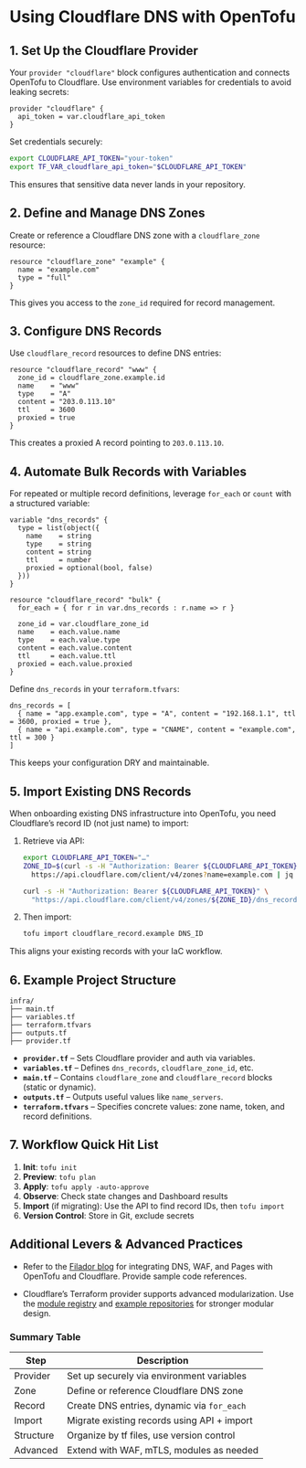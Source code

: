 # Using Cloudflare DNS with OpenTofu

## 1. Set Up the Cloudflare Provider

Your `provider "cloudflare"` block configures authentication and connects
OpenTofu to Cloudflare. Use environment variables for credentials to avoid
leaking secrets:

```hcl
provider "cloudflare" {
  api_token = var.cloudflare_api_token
}
```

Set credentials securely:

```bash
export CLOUDFLARE_API_TOKEN="your-token"
export TF_VAR_cloudflare_api_token="$CLOUDFLARE_API_TOKEN"
```

This ensures that sensitive data never lands in your repository.

## 2. Define and Manage DNS Zones

Create or reference a Cloudflare DNS zone with a `cloudflare_zone` resource:

```hcl
resource "cloudflare_zone" "example" {
  name = "example.com"
  type = "full"
}
```

This gives you access to the `zone_id` required for record management.

## 3. Configure DNS Records

Use `cloudflare_record` resources to define DNS entries:

```hcl
resource "cloudflare_record" "www" {
  zone_id = cloudflare_zone.example.id
  name    = "www"
  type    = "A"
  content = "203.0.113.10"
  ttl     = 3600
  proxied = true
}
```

This creates a proxied A record pointing to `203.0.113.10`.

## 4. Automate Bulk Records with Variables

For repeated or multiple record definitions, leverage `for_each` or `count`
with a structured variable:

```hcl
variable "dns_records" {
  type = list(object({
    name    = string
    type    = string
    content = string
    ttl     = number
    proxied = optional(bool, false)
  }))
}

resource "cloudflare_record" "bulk" {
  for_each = { for r in var.dns_records : r.name => r }

  zone_id = var.cloudflare_zone_id
  name    = each.value.name
  type    = each.value.type
  content = each.value.content
  ttl     = each.value.ttl
  proxied = each.value.proxied
}
```

Define `dns_records` in your `terraform.tfvars`:

```hcl
dns_records = [
  { name = "app.example.com", type = "A", content = "192.168.1.1", ttl = 3600, proxied = true },
  { name = "api.example.com", type = "CNAME", content = "example.com", ttl = 300 }
]
```

This keeps your configuration DRY and maintainable.

## 5. Import Existing DNS Records

When onboarding existing DNS infrastructure into OpenTofu, you need
Cloudflare’s record ID (not just name) to import:

1. Retrieve via API:

   ```bash
   export CLOUDFLARE_API_TOKEN="…"
   ZONE_ID=$(curl -s -H "Authorization: Bearer ${CLOUDFLARE_API_TOKEN}" \
     https://api.cloudflare.com/client/v4/zones?name=example.com | jq -r '.result[0].id')

   curl -s -H "Authorization: Bearer ${CLOUDFLARE_API_TOKEN}" \
     "https://api.cloudflare.com/client/v4/zones/${ZONE_ID}/dns_records?name=www.example.com&type=A" | jq -r '.result[0].id'
   ```

2. Then import:

   ```bash
   tofu import cloudflare_record.example DNS_ID
   ```

This aligns your existing records with your IaC workflow.

## 6. Example Project Structure

```plaintext
infra/
├── main.tf
├── variables.tf
├── terraform.tfvars
├── outputs.tf
├── provider.tf
```

- **`provider.tf`** – Sets Cloudflare provider and auth via variables.
- **`variables.tf`** – Defines `dns_records`, `cloudflare_zone_id`, etc.
- **`main.tf`** – Contains `cloudflare_zone` and `cloudflare_record`
  blocks (static or dynamic).
- **`outputs.tf`** – Outputs useful values like `name_servers`.
- **`terraform.tfvars`** – Specifies concrete values: zone name, token,
  and record definitions.

## 7. Workflow Quick Hit List

1. **Init**: `tofu init`
2. **Preview**: `tofu plan`
3. **Apply**: `tofu apply -auto-approve`
4. **Observe**: Check state changes and Dashboard results
5. **Import** (if migrating): Use the API to find record IDs, then `tofu import`
6. **Version Control**: Store in Git, exclude secrets

## Additional Levers & Advanced Practices

- Refer to the [Filador blog](https://filador.com/blog) for integrating DNS,
  WAF, and Pages with OpenTofu and Cloudflare. Provide sample code references.

- Cloudflare’s Terraform provider supports advanced modularization. Use the
  [module registry](https://registry.terraform.io/providers/cloudflare/cloudflare/latest)
  and [example repositories](https://github.com/cloudflare/terraform-examples)
  for stronger modular design.

### Summary Table

| Step      | Description                                 |
| --------- | ------------------------------------------- |
| Provider  | Set up securely via environment variables   |
| Zone      | Define or reference Cloudflare DNS zone     |
| Record    | Create DNS entries, dynamic via `for_each`  |
| Import    | Migrate existing records using API + import |
| Structure | Organize by tf files, use version control   |
| Advanced  | Extend with WAF, mTLS, modules as needed    |
